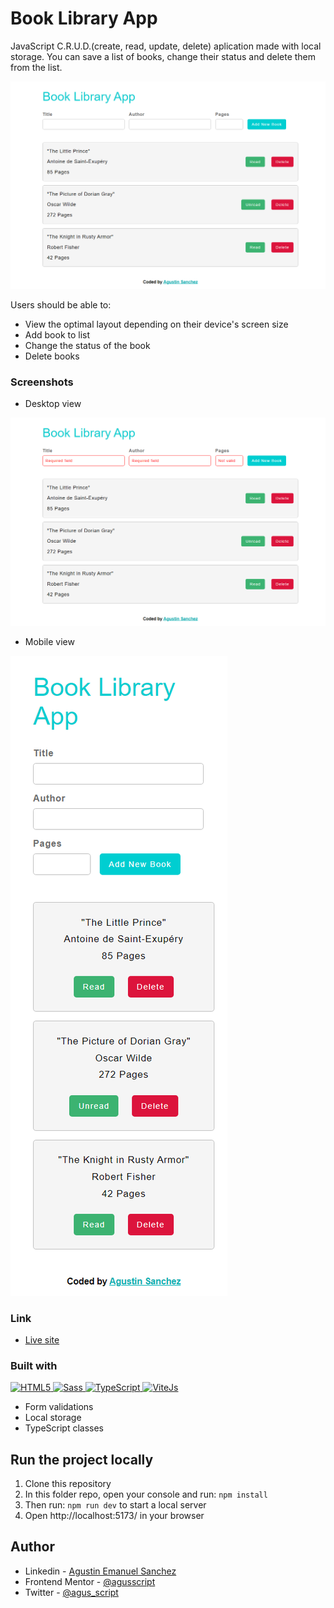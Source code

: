 # Book Library App

JavaScript C.R.U.D.(create, read, update, delete) aplication made with local storage.
You can save a list of books, change their status and delete them from the list.

![](assets/screenshots/desktop-design.png)

Users should be able to:

- View the optimal layout depending on their device's screen size
- Add book to list
- Change the status of the book
- Delete books

### Screenshots

- Desktop view

![](assets/screenshots/active-state.png)

- Mobile view

![](assets/screenshots/mobile-design.png)

### Link

- [Live site](https://library-app-js.vercel.app/)

### Built with

<p>
 <a href="https://developer.mozilla.org/en-US/docs/Glossary/HTML">
  <img src="https://img.shields.io/badge/-HTML5-E34F26?style=flat-square&logo=html5&logoColor=white" height="30" alt="HTML5"/>
 </a>
 <a href="https://sass-lang.com/">
  <img src="https://img.shields.io/badge/-Sass-ff69b4?style=flat-square&logo=SASS&logoColor=white" height="30" alt="Sass"/>
 </a>
 <a href="https://www.typescriptlang.org/">
  <img src="https://img.shields.io/badge/-TypeScript-007acc?style=flat-square&logo=TypeScript&logoColor=white" height="30" alt="TypeScript"/>
 </a>
 <a href="https://vitejs.dev/">
  <img src="https://img.shields.io/badge/-ViteJS-purple?style=flat-square&logo=Vite&logoColor=white" height="30" alt="ViteJs"/>
 </a>
</p>

- Form validations
- Local storage
- TypeScript classes

## Run the project locally

1. Clone this repository
2. In this folder repo, open your console and run: `npm install`
3. Then run: `npm run dev` to start a local server
4. Open http://localhost:5173/ in your browser

## Author

- Linkedin - [Agustin Emanuel Sanchez](https://www.linkedin.com/in/agustin-emanuel-sanchez-4b2807240/)
- Frontend Mentor - [@agusscript](https://www.frontendmentor.io/profile/agusscript)
- Twitter - [@agus_script](https://twitter.com/agus_script)
